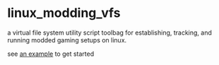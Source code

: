 # linux_modding_vfs
a virtual file system utility script toolbag for establishing, tracking, and running modded gaming setups on linux.


see [an example](launchSkyrim.sh) to get started
